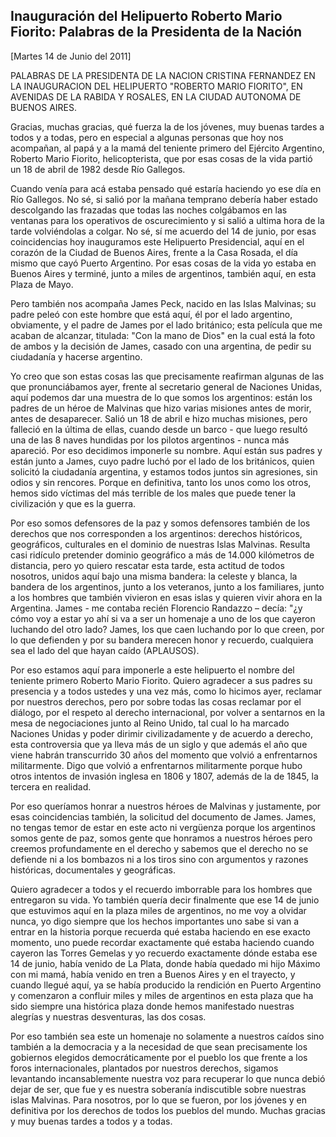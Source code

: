 Inauguración del Helipuerto Roberto Mario Fiorito: Palabras de la Presidenta de la Nación
-----------------------------------------------------------------------------------------

[Martes 14 de Junio del 2011]

PALABRAS DE LA PRESIDENTA DE LA NACION CRISTINA FERNANDEZ EN LA
INAUGURACION DEL HELIPUERTO "ROBERTO MARIO FIORITO", EN AVENIDAS DE LA
RABIDA Y ROSALES, EN LA CIUDAD AUTONOMA DE BUENOS AIRES.

Gracias, muchas gracias, qué fuerza la de los jóvenes, muy buenas tardes
a todos y a todas, pero en especial a algunas personas que hoy nos
acompañan, al papá y a la mamá del teniente primero del Ejército
Argentino, Roberto Mario Fiorito, helicopterista, que por esas cosas de
la vida partió un 18 de abril de 1982 desde Río Gallegos.

Cuando venía para acá estaba pensado qué estaría haciendo yo ese día en
Río Gallegos. No sé, si salió por la mañana temprano debería haber
estado descolgando las frazadas que todas las noches colgábamos en las
ventanas para los operativos de oscurecimiento y si salió a ultima hora
de la tarde volviéndolas a colgar. No sé, sí me acuerdo del 14 de junio,
por esas coincidencias hoy inauguramos este Helipuerto Presidencial,
aquí en el corazón de la Ciudad de Buenos Aires, frente a la Casa
Rosada, el día mismo que cayó Puerto Argentino. Por esas cosas de la
vida yo estaba en Buenos Aires y terminé, junto a miles de argentinos,
también aquí, en esta Plaza de Mayo.

Pero también nos acompaña James Peck, nacido en las Islas Malvinas; su
padre peleó con este hombre que está aquí, él por el lado argentino,
obviamente, y el padre de James por el lado británico; esta película que
me acaban de alcanzar, titulada: "Con la mano de Dios" en la cual está
la foto de ambos y la decisión de James, casado con una argentina, de
pedir su ciudadanía y hacerse argentino.

Yo creo que son estas cosas las que precisamente reafirman algunas de
las que pronunciábamos ayer, frente al secretario general de Naciones
Unidas, aquí podemos dar una muestra de lo que somos los argentinos:
están los padres de un héroe de Malvinas que hizo varias misiones antes
de morir, antes de desaparecer. Salió un 18 de abril e hizo muchas
misiones, pero falleció en la última de ellas, cuando desde un barco -
que luego resultó una de las 8 naves hundidas por los pilotos
argentinos - nunca más apareció. Por eso decidimos imponerle su nombre.
Aquí están sus padres y están junto a James, cuyo padre luchó por el
lado de los británicos, quien solicitó la ciudadanía argentina, y
estamos todos juntos sin agresiones, sin odios y sin rencores. Porque en
definitiva, tanto los unos como los otros, hemos sido víctimas del más
terrible de los males que puede tener la civilización y que es la
guerra.

Por eso somos defensores de la paz y somos defensores también de los
derechos que nos corresponden a los argentinos: derechos históricos,
geográficos, culturales en el dominio de nuestras Islas Malvinas.
Resulta casi ridículo pretender dominio geográfico a más de 14.000
kilómetros de distancia, pero yo quiero rescatar esta tarde, esta
actitud de todos nosotros, unidos aquí bajo una misma bandera: la
celeste y blanca, la bandera de los argentinos, junto a los veteranos,
junto a los familiares, junto a los hombres que también vivieron en esas
islas y quieren vivir ahora en la Argentina. James - me contaba recién
Florencio Randazzo – decía: "¿y cómo voy a estar yo ahí si va a ser un
homenaje a uno de los que cayeron luchando del otro lado? James, los que
caen luchando por lo que creen, por lo que defienden y por su bandera
merecen honor y recuerdo, cualquiera sea el lado del que hayan caído
(APLAUSOS).

Por eso estamos aquí para imponerle a este helipuerto el nombre del
teniente primero Roberto Mario Fiorito. Quiero agradecer a sus padres su
presencia y a todos ustedes y una vez más, como lo hicimos ayer,
reclamar por nuestros derechos, pero por sobre todas las cosas reclamar
por el diálogo, por el respeto al derecho internacional, por volver a
sentarnos en la mesa de negociaciones junto al Reino Unido, tal cual lo
ha marcado Naciones Unidas y poder dirimir civilizadamente y de acuerdo
a derecho, esta controversia que ya lleva más de un siglo y que además
el año que viene habrán transcurrido 30 años del momento que volvió a
enfrentarnos militarmente. Digo que volvió a enfrentarnos militarmente
porque hubo otros intentos de invasión inglesa en 1806 y 1807, además de
la de 1845, la tercera en realidad.

Por eso queríamos honrar a nuestros héroes de Malvinas y justamente, por
esas coincidencias también, la solicitud del documento de James. James,
no tengas temor de estar en este acto ni vergüenza porque los argentinos
somos gente de paz, somos gente que honramos a nuestros héroes pero
creemos profundamente en el derecho y sabemos que el derecho no se
defiende ni a los bombazos ni a los tiros sino con argumentos y razones
históricas, documentales y geográficas.

Quiero agradecer a todos y el recuerdo imborrable para los hombres que
entregaron su vida. Yo también quería decir finalmente que ese 14 de
junio que estuvimos aquí en la plaza miles de argentinos, no me voy a
olvidar nunca, yo digo siempre que los hechos importantes uno sabe si
van a entrar en la historia porque recuerda qué estaba haciendo en ese
exacto momento, uno puede recordar exactamente qué estaba haciendo
cuando cayeron las Torres Gemelas y yo recuerdo exactamente dónde estaba
ese 14 de junio, había venido de La Plata, donde había quedado mi hijo
Máximo con mi mamá, había venido en tren a Buenos Aires y en el
trayecto, y cuando llegué aquí, ya se había producido la rendición en
Puerto Argentino y comenzaron a confluir miles y miles de argentinos en
esta plaza que ha sido siempre una histórica plaza donde hemos
manifestado nuestras alegrías y nuestras desventuras, las dos cosas.

Por eso también sea este un homenaje no solamente a nuestros caídos sino
también a la democracia y a la necesidad de que sean precisamente los
gobiernos elegidos democráticamente por el pueblo los que frente a los
foros internacionales, plantados por nuestros derechos, sigamos
levantando incansablemente nuestra voz para recuperar lo que nunca debió
dejar de ser, que fue y es nuestra soberanía indiscutible sobre nuestras
islas Malvinas. Para nosotros, por lo que se fueron, por los jóvenes y
en definitiva por los derechos de todos los pueblos del mundo. Muchas
gracias y muy buenas tardes a todos y a todas.
